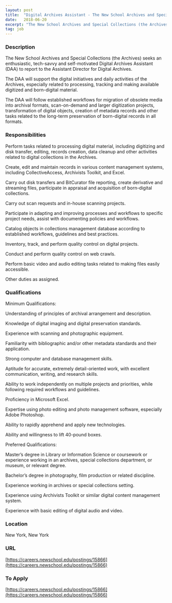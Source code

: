 ```yaml
---
layout: post
title:  "Digital Archives Assistant - The New School Archives and Special Collections"
date:   2018-06-20
excerpt: "The New School Archives and Special Collections (the Archives) seeks an enthusiastic, tech-savvy and self-motivated Digital Archives Assistant (DAA) to report to the Assistant Director for Digital Archives. The DAA will support the digital initiatives and daily activities of the Archives, especially related to processing, tracking and making available digitized..."
tag: job
---
```


### Description   

The New School Archives and Special Collections (the Archives) seeks an enthusiastic, tech-savvy and self-motivated Digital Archives Assistant (DAA) to report to the Assistant Director for Digital Archives.

The DAA will support the digital initiatives and daily activities of the Archives, especially related to processing, tracking and making available digitized and born-digital material.

The DAA will follow established workflows for migration of obsolete media into archival formats, scan-on-demand and larger digitization projects, transformation of digital objects, creation of metadata records and other tasks related to the long-term preservation of born-digital records in all formats.


### Responsibilities   

Perform tasks related to processing digital material, including digitizing and disk transfer, editing, records creation, data cleanup and other activities related to digital collections in the Archives.

Create, edit and maintain records in various content management systems, including CollectiveAccess, Archivists Toolkit, and Excel.

Carry out disk transfers and BitCurator file reporting, create derivative and streaming files, participate in appraisal and acquisition of born-digital collections.

Carry out scan requests and in-house scanning projects.

Participate in adapting and improving processes and workflows to specific project needs, assist with documenting policies and workflows.

Catalog objects in collections management database according to established workflows, guidelines and best practices.

Inventory, track, and perform quality control on digital projects.

Conduct and perform quality control on web crawls.

Perform basic video and audio editing tasks related to making files easily accessible.

Other duties as assigned.


### Qualifications   

Minimum Qualifications:

Understanding of principles of archival arrangement and description.

Knowledge of digital imaging and digital preservation standards.

Experience with scanning and photographic equipment.

Familiarity with bibliographic and/or other metadata standards and their application.

Strong computer and database management skills.

Aptitude for accurate, extremely detail-oriented work, with excellent communication, writing, and research skills.

Ability to work independently on multiple projects and priorities, while following required workflows and guidelines.

Proficiency in Microsoft Excel.

Expertise using photo editing and photo management software, especially Adobe Photoshop.

Ability to rapidly apprehend and apply new technologies.

Ability and willingness to lift 40-pound boxes.

Preferred Qualifications:

Master’s degree in Library or Information Science or coursework or experience working in an archives, special collections department, or museum, or relevant degree.

Bachelor’s degree in photography, film production or related discipline.

Experience working in archives or special collections setting.

Experience using Archivists Toolkit or similar digital content management system.

Experience with basic editing of digital audio and video.




### Location   

New York, New York


### URL   

[https://careers.newschool.edu/postings/15866](https://careers.newschool.edu/postings/15866)

### To Apply   

[https://careers.newschool.edu/postings/15866](https://careers.newschool.edu/postings/15866)





